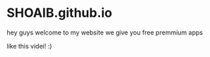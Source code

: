 # SHOAIB.github.io
hey guys welcome to my website
we give you free premmium apps

like this videi! :)
